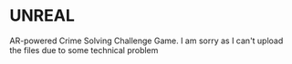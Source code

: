 # UNREAL
AR-powered Crime Solving Challenge Game. I am sorry as I can't upload the files due to some technical problem
